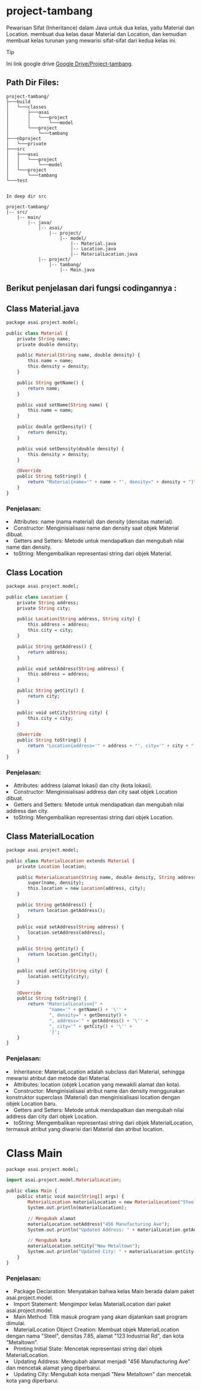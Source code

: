 # project-tambang
 Pewarisan Sifat (Inheritance) dalam Java untuk dua kelas, yaitu Material dan Location. membuat dua kelas dasar Material dan Location, dan kemudian membuat kelas turunan yang mewarisi sifat-sifat dari kedua kelas ini.

>[!TIP]
>Ini link google drive [Google Drive/Project-tambang](https://drive.google.com/drive/folders/1SCdykxUFIJ-tHOmNKX5tnV7WnQJZwpoq?usp=sharing).
 
 

## Path Dir Files:

```
project-tambang/
├───build
│   └───classes
│       ├───asai
│       │   └───project
│       │       └───model
│       └───project
│           └───tambang
├───nbproject
│   └───private
├───src
│   ├───asai
│   │   └───project
│   │       └───model
│   └───project
│       └───tambang
└───test


In deep dir src

project-tambang/
|-- src/
    |-- main/
        |-- java/
            |-- asai/
                |-- project/
                    |-- model/
                        |-- Material.java
                        |-- Location.java
                        |-- MaterialLocation.java
            |-- project/
                |-- tambang/
                    |-- Main.java

```

## Berikut penjelasan dari fungsi codingannya :

## Class Material.java
```haskell
package asai.project.model;

public class Material {
    private String name;
    private double density;

    public Material(String name, double density) {
        this.name = name;
        this.density = density;
    }

    public String getName() {
        return name;
    }

    public void setName(String name) {
        this.name = name;
    }

    public double getDensity() {
        return density;
    }

    public void setDensity(double density) {
        this.density = density;
    }

    @Override
    public String toString() {
        return "Material{name='" + name + "', density=" + density + "}";
    }
}
```
### Penjelasan:
<li>Attributes: name (nama material) dan density (densitas material).</li>
<li>Constructor: Menginisialisasi name dan density saat objek Material dibuat.</li>
<li>Getters and Setters: Metode untuk mendapatkan dan mengubah nilai name dan density.
</li>
<li>toString: Mengembalikan representasi string dari objek Material.
</li>

## Class Location

```haskell
package asai.project.model;

public class Location {
    private String address;
    private String city;

    public Location(String address, String city) {
        this.address = address;
        this.city = city;
    }

    public String getAddress() {
        return address;
    }

    public void setAddress(String address) {
        this.address = address;
    }

    public String getCity() {
        return city;
    }

    public void setCity(String city) {
        this.city = city;
    }

    @Override
    public String toString() {
        return "Location{address='" + address + "', city='" + city + "'}";
    }
}
```

### Penjelasan:
<li>
Attributes: address (alamat lokasi) dan city (kota lokasi).</li>
<li>Constructor: Menginisialisasi address dan city saat objek Location dibuat.
</li>
<li>Getters and Setters: Metode untuk mendapatkan dan mengubah nilai address dan city.
</li>
<li>toString: Mengembalikan representasi string dari objek Location.
</li>

## Class MaterialLocation
```haskell
package asai.project.model;

public class MaterialLocation extends Material {
    private Location location;

    public MaterialLocation(String name, double density, String address, String city) {
        super(name, density);
        this.location = new Location(address, city);
    }

    public String getAddress() {
        return location.getAddress();
    }

    public void setAddress(String address) {
        location.setAddress(address);
    }

    public String getCity() {
        return location.getCity();
    }

    public void setCity(String city) {
        location.setCity(city);
    }

    @Override
    public String toString() {
        return "MaterialLocation{" +
                "name='" + getName() + '\'' +
                ", density=" + getDensity() +
                ", address='" + getAddress() + '\'' +
                ", city='" + getCity() + '\'' +
                '}';
    }
}

```

### Penjelasan:
<li>
Inheritance: MaterialLocation adalah subclass dari Material, sehingga mewarisi atribut dan metode dari Material.
</li>
<li>Attributes: location (objek Location yang mewakili alamat dan kota).
</li>
<li>Constructor: Menginisialisasi atribut name dan density menggunakan konstruktor superclass (Material) dan menginisialisasi location dengan objek Location baru.
</li>
<li>Getters and Setters: Metode untuk mendapatkan dan mengubah nilai address dan city dari objek Location.
</li>
<li>toString: Mengembalikan representasi string dari objek MaterialLocation, termasuk atribut yang diwarisi dari Material dan atribut location.
</li>

# Class Main
```haskell
package asai.project.model;

import asai.project.model.MaterialLocation;

public class Main {
    public static void main(String[] args) {
        MaterialLocation materialLocation = new MaterialLocation("Steel", 7.85, "123 Industrial Rd", "Metaltown");
        System.out.println(materialLocation);

        // Mengubah alamat
        materialLocation.setAddress("456 Manufacturing Ave");
        System.out.println("Updated Address: " + materialLocation.getAddress());

        // Mengubah kota
        materialLocation.setCity("New Metaltown");
        System.out.println("Updated City: " + materialLocation.getCity());
    }
}

```

### Penjelasan:
<li>
Package Declaration: Menyatakan bahwa kelas Main berada dalam paket asai.project.model.
</li>
<li>Import Statement: Mengimpor kelas MaterialLocation dari paket asai.project.model.
</li>
<li>Main Method: Titik masuk program yang akan dijalankan saat program dimulai.
</li>
<li>MaterialLocation Object Creation: Membuat objek MaterialLocation dengan nama "Steel", densitas 7.85, alamat "123 Industrial Rd", dan kota "Metaltown".
</li>
<li>Printing Initial State: Mencetak representasi string dari objek MaterialLocation.
</li>
<li>Updating Address: Mengubah alamat menjadi "456 Manufacturing Ave" dan mencetak alamat yang diperbarui.
</li>
<li>Updating City: Mengubah kota menjadi "New Metaltown" dan mencetak kota yang diperbarui.
</li>
